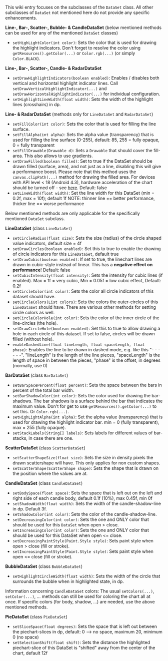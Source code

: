 This wiki entry focuses on the subclasses of the `DataSet` class. 
All other subclasses of `DataSet` not mentioned here do not provide any specific enhancements.

**Line-, Bar-, Scatter-, Bubble- & CandleDataSet** (below mentioned methods can be used for any of the mentioned `DataSet` classes)
 - <code>setHighLightColor(int color)</code>: Sets the color that is used for drawing the highlight indicators. Don't forget to resolve the color using `getResources().getColor(...)` or `Color.rgb(...)` (or simply `Color.BLACK`).

**Line-, Bar-, Scatter-, Candle- & RadarDataSet**
 - <code>setDrawHighlightIndicators(boolean enabled)</code>: Enables / disables both vertical and horizontal highlight indicator lines. Call `setDrawVerticalHighlightIndicator(...)` and `setDrawHorizontalHighlightIndicator(...)` for individual configuration.
 - <code>setHighlightLineWidth(float width)</code>: Sets the width of the highlight lines (crosshairs) in dp.

**Line- & RadarDataSet** (methods only for `LineDataSet` and `RadarDataSet`)
 - <code>setFillColor(int color)</code>: Sets the color that is used for filling the line surface.
 - <code>setFillAlpha(int alpha)</code>: Sets the alpha value (transparency) that is used for filling the line surface (0-255), default: 85, 255 = fully opaque, 0 = fully transparent
 - <code>setFillDrawable(Drawable d)</code>: Sets a `Drawable` that should cover the fill-area. This also allows to use gradients.
 - <code>setDrawFilled(boolean filled)</code>: Set to true if the DataSet should be drawn filled (surface, area), and not just as a line, disabling this will give a performance boost. Please note that this method uses the `canvas.clipPath(...)` method for drawing the filled area. For devices with API level < 18 (Android 4.3), hardware acceleration of the chart should be turned off - see [here](http://stackoverflow.com/a/30354461/1590502). Default: false
 - <code>setLineWidth(float width)</code>: Set the line width for this DataSet (min = 0.2f, max = 10f); default 1f NOTE: thinner line == better performance, thicker line == worse performance

Below mentioned methods are only applicable for the specifically mentioned `DataSet` subclass.

**LineDataSet** (class `LineDataSet`)
 - <code>setCircleRadius(float size)</code>: Sets the size (radius) of the circle shaped value indicators, default size = 4f
 - <code>setDrawCircles(boolean enabled)</code>: Set this to true to enable the drawing of circle indicators for this `LineDataSet`, default true
 - <code>setDrawCubic(boolean enabled)</code>: If set to true, the linechart lines are drawn in cubic-style instead of linear. This has a **negative effect on performance**! Default: false
 - <code>setCubicIntensity(float intensity)</code>: Sets the intensity for cubic lines (if enabled). Max = 1f = very cubic, Min = 0.05f = low cubic effect, Default: 0.2f
 - <code>setCircleColor(int color)</code>: Sets the color all circle indicators of this dataset should have.
 - <code>setCircleColors(List<Integer> colors)</code>: Sets the colors the outer-circles of this `LineDataSet` should have. There are various other methods for setting circle colors as well.
 - <code>setCircleColorHole(int color)</code>: Sets the color of the inner circle of the line-circles (the hole).
 - <code>setDrawCircleHole(boolean enabled)</code>: Set this to true to allow drawing a hole in each circle of this dataset. If set to false, circles will be drawn filled (without hole).
 - <code>enableDashedLine(float lineLength, float spaceLength, float phase)</code>: Enables the line to be drawn in dashed mode, e.g. like this "- - - - - -". "lineLength" is the length of the line pieces, "spaceLength" is the length of space in between the pieces, "phase" is the offset, in degrees (normally, use 0)

**BarDataSet** (class `BarDataSet`)
 - <code>setBarSpacePercent(float percent)</code>: Sets the space between the bars in percent of the total bar width.
 - <code>setBarShadowColor(int color)</code>: Sets the color used for drawing the bar-shadows. The bar shadows is a surface behind the bar that indicates the maximum value. Don't for get to use `getResources().getColor(...)` to set this. Or `Color.rgb(...)`.
 - <code>setHighLightAlpha(int alpha)</code>: Set the alpha value (transparency) that is used for drawing the highlight indicator bar. min = 0 (fully transparent), max = 255 (fully opaque).
 - <code>setStackLabels(String[] labels)</code>: Sets labels for different values of bar-stacks, in case there are one.

**ScatterDataSet** (class `ScatterDataSet`)
 - <code>setScatterShapeSize(float size)</code>: Sets the size in density pixels the drawn scattershape will have. This only applies for non custom shapes.
 - <code>setScatterShape(ScatterShape shape)</code>: Sets the shape that is drawn on the position where the values are at.

**CandleDataSet** (class `CandleDataSet`)
 - <code>setBodySpace(float space)</code>: Sets the space that is left out on the left and right side of each candle body, default 0.1f (10%), max 0.45f, min 0f
 - <code>setShadowWidth(float width)</code>: Sets the width of the candle-shadow-line in dp. Default 3f.
 - <code>setShadowColor(int color)</code>: Sets the color of the candle-shadow-line.
 - <code>setDecreasingColor(int color)</code>: Sets the one and ONLY color that should be used for this `DataSet` when open > close. 
 - <code>setIncreasingColor(int color)</code>: Sets the one and ONLY color that should be used for this DataSet when  open <= close. 
 - <code>setDecreasingPaintStyle(Paint.Style style)</code>: Sets paint style when open > close (fill or stroke).
 - <code>setIncreasingPaintStyle(Paint.Style style)</code>: Sets paint style when open <= close (fill or stroke).

**BubbleDataSet** (class `BubbleDataSet`)
 - <code>setHighlightCircleWidth(float width)</code>: Sets the width of the circle that surrounds the bubble when in highlighted state, in dp.

Information concerning `CandleDataSet` colors: The usual `setColors(...)`, `setColor(...)`, ... methods can still be used for coloring the chart all at once. If specific colors (for body, shadow, ...) are needed, use the above mentioned methods.

**PieDataSet** (class `PieDataSet`)
 - <code>setSliceSpace(float degrees)</code>: Sets the space that is left out between the piechart-slices in dp, default: 0 --> no space, maximum 20, minimum 0 (no space)
 - <code>setSelectionShift(float shift)</code>: Sets the distance the highlighted piechart-slice of this DataSet is "shifted" away from the center of the chart, default 12f